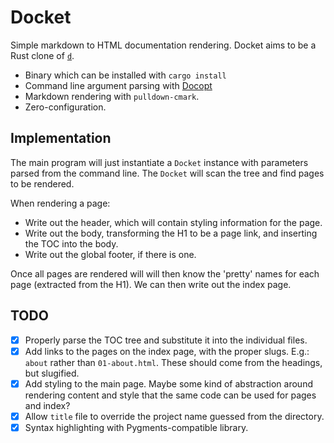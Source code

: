 # Docket

Simple markdown to HTML documentation rendering. Docket aims to be a Rust clone of [`d`](https://github.com/sjl/d).

* Binary which can be installed with `cargo install`
* Command line argument parsing with [Docopt](https://docs.rs/docopt/0.8.1/docopt/)
* Markdown rendering with `pulldown-cmark`.
* Zero-configuration.

## Implementation

The main program will just instantiate a `Docket` instance with parameters parsed from the command line. The `Docket` will scan the tree and find pages to be rendered.

When rendering a page:

 * Write out the header, which will contain styling information for the page.
 * Write out the body, transforming the H1 to be a page link, and inserting the TOC into the body.
 * Write out the global footer, if there is one.

Once all pages are rendered will will then know the 'pretty' names for each page (extracted from the H1). We can then write out the index page.

## TODO

 * [x] Properly parse the TOC tree and substitute it into the individual files.
 * [x] Add links to the pages on the index page, with the proper slugs. E.g.: `about` rather than `01-about.html`. These should come from the headings, but slugified.
 * [x] Add styling to the main page. Maybe some kind of abstraction around rendering content and style that the same code can be used for pages and index?
 * [x] Allow `title` file to override the project name guessed from the directory.
 * [x] Syntax highlighting with Pygments-compatible library.
